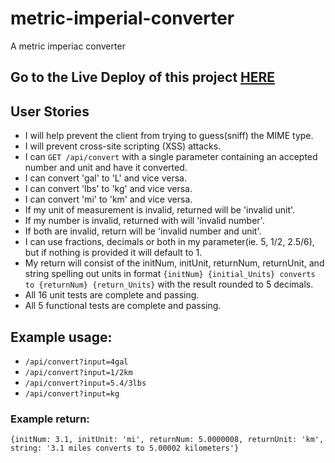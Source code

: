 # metric-imperial-converter
A metric imperiac converter

## Go to the Live Deploy of this project [HERE](https://smed-metric-imperial.glitch.me/)

## User Stories    
- I will help prevent the client from trying to guess(sniff) the MIME type.
- I will prevent cross-site scripting (XSS) attacks.
- I can `GET /api/convert` with a single parameter containing an accepted number and unit and have it converted.
- I can convert 'gal' to 'L' and vice versa. 
- I can convert 'lbs' to 'kg' and vice versa.  
- I can convert 'mi' to 'km' and vice versa. 
- If my unit of measurement is invalid, returned will be 'invalid unit'.
- If my number is invalid, returned with will 'invalid number'.
- If both are invalid, return will be 'invalid number and unit'.
- I can use fractions, decimals or both in my parameter(ie. 5, 1/2, 2.5/6), but if nothing is provided it will default to 1.
- My return will consist of the initNum, initUnit, returnNum, returnUnit, and string spelling out units in format `{initNum} {initial_Units} converts to {returnNum} {return_Units}` with the result rounded to 5 decimals.
- All 16 unit tests are complete and passing.
- All 5 functional tests are complete and passing.

## Example usage:
- `/api/convert?input=4gal`
- `/api/convert?input=1/2km`
- `/api/convert?input=5.4/3lbs`
- `/api/convert?input=kg`

### Example return:
`{initNum: 3.1, initUnit: 'mi', returnNum: 5.0000008, returnUnit: 'km', string: '3.1 miles converts to 5.00002 kilometers'}`
    